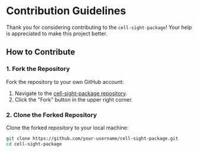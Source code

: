 # Contribution Guidelines

Thank you for considering contributing to the `cell-sight-package`! Your help is appreciated to make this project better.

## How to Contribute

### 1. Fork the Repository

Fork the repository to your own GitHub account:

1. Navigate to the [cell-sight-package repository](https://github.com/idso-fa1-pathology/cell-sight-package).
2. Click the "Fork" button in the upper right corner.

### 2. Clone the Forked Repository

Clone the forked repository to your local machine:

```bash
git clone https://github.com/your-username/cell-sight-package.git
cd cell-sight-package
